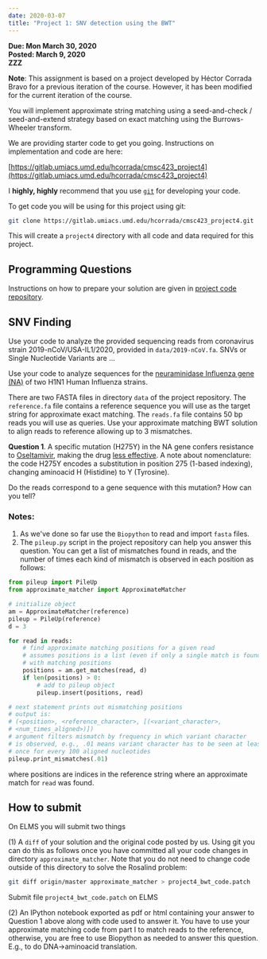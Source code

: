 ```yaml
---
date: 2020-03-07
title: "Project 1: SNV detection using the BWT"
---
```


**Due: Mon March 30, 2020**  
**Posted: March 9, 2020**  
**ZZZ**  

**Note**: This assignment is based on a project developed by Héctor Corrada Bravo for a previous 
iteration of the course.  However, it has been modified for the current iteration of the course.

You will implement approximate string matching using a seed-and-check / seed-and-extend strategy based on exact matching using the
Burrows-Wheeler transform. 

We are providing starter code to get you going. Instructions on implementation and code are here:

[https://gitlab.umiacs.umd.edu/hcorrada/cmsc423_project4](https://gitlab.umiacs.umd.edu/hcorrada/cmsc423_project4)

I **highly, highly** recommend that you use [`git`](https://git-scm.com/book/en/v1/Getting-Started) for developing your code.

To get code you will be using for this project using git:

~~~bash
git clone https://gitlab.umiacs.umd.edu/hcorrada/cmsc423_project4.git
~~~

This will create a `project4` directory with all code and data required for this project.

## Programming Questions ##

Instructions on how to prepare your solution are given in
[project code repository](https://gitlab.umiacs.umd.edu/hcorrada/cmsc423_project4).

## SNV Finding ##

Use your code to analyze the provided sequencing reads from coronavirus strain 2019-nCoV/USA-IL1/2020, provided in `data/2019-nCoV.fa`.
SNVs or Single Nucleotide Variants are ...

Use your code  to analyze sequences for the [neuraminidase Influenza gene (NA)](http://en.wikipedia.org/wiki/Influenza_neuraminidase) of
two H1N1 Human Influenza strains.

There are two FASTA files in directory `data` of the project repository. The `reference.fa` file contains a reference sequence you will use as the target string for approximate exact matching. The `reads.fa` file contains 50 bp reads you will use as queries. Use your approximate matching BWT solution to align reads to reference allowing up to 3 mismatches.

**Question 1**. A specific mutation (H275Y) in the NA gene confers resistance to [Oseltamivir](http://en.wikipedia.org/wiki/Neuraminidase_inhibitors), making
the drug [less effective](http://www.ncbi.nlm.nih.gov/pubmed/22837199). A note about nomenclature: the code H275Y
encodes a substitution in position 275 (1-based indexing), changing aminoacid H (Histidine) to Y (Tyrosine).

Do the reads correspond to a gene sequence with this mutation? How can you tell?

### Notes:

1. As we've done so far use the `Biopython` to read and import `fasta` files.
2. The `pileup.py` script in the project repository can help you answer this question. 
You can get a list of mismatches found in reads, and the number of times each kind of mismatch is observed in each position as follows:


~~~python
from pileup import PileUp
from approximate_matcher import ApproximateMatcher

# initialize object
am = ApproximateMatcher(reference)
pileup = PileUp(reference)
d = 3

for read in reads:
	# find approximate matching positions for a given read
	# assumes positions is a list (even if only a single match is found)
	# with matching positions
	positions = am.get_matches(read, d)
	if len(positions) > 0:
		# add to pileup object
		pileup.insert(positions, read)

# next statement prints out mismatching positions
# output is:
# (<position>, <reference_character>, [(<variant_character>,
# <num_times_aligned>)])
# argument filters mismatch by frequency in which variant character
# is observed, e.g., .01 means variant character has to be seen at least
# once for every 100 aligned nucleotides
pileup.print_mismatches(.01)
~~~

where positions are indices in the reference string where an approximate match for `read` was found.

## How to submit ##

On ELMS you will submit two things

(1) A `diff` of your solution and the original code posted by us. Using git you can do this as follows
once you have committed all your code changes in directory `approximate_matcher`. Note that you do not need to change code outside of this directory to solve the Rosalind problem:

~~~bash
git diff origin/master approximate_matcher > project4_bwt_code.patch
~~~

Submit file `project4_bwt_code.patch` on ELMS

(2) An IPython notebook exported as pdf or html containing your answer to Question 1 above along with code used to answer it. You have to use your approximate matching code from part I to match reads to the reference, otherwise, you are free to use Biopython as needed to answer this question. E.g., to do DNA->aminoacid translation.
